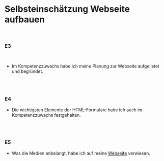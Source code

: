 
# Selbsteinschätzung Webseite aufbauen

<br>

### E3

<br>

- Im Kompetenzzuwachs habe ich meine Planung zur Webseite aufgelistet und begründet.

<br>

<br>

### E4

- Die wichtigsten Elemente der HTML-Formulare habe ich auch im Kompetenzzuwachs festgehalten.

<br>
<br>

### E5

- Was die Medien anbelangt, habe ich auf meine [Webseite](https://tim-marletaz.netlify.app) verwiesen.